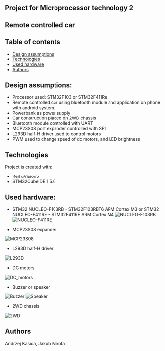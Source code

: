 ## Project for Microprocessor technology 2

## Remote controlled car

## Table of contents
* [Design assumptions](#design-assumptions)
* [Technologies](#technologies)
* [Used hardware](#used-hardware)
* [Authors](#authors)

## Design assumptions:
- Processor used: STM32F103 or STM32F411Re
- Remote controlled car using bluetooth module and application on phone with android system.
- Powerbank as power supply
- Car construction placed on 2WD chassis
- Bluetooth module controlled with UART
- MCP23S08 port expander controlled with SPI 
- L293D half-H driver used to control motors
- PWM used to change speed of dc motors, and LED brightness

## Technologies
Project is created with:
* Keil uVision5
* STM32CubeIDE 1.5.0

## Used hardware:
- STM32 NUCLEO-F103RB - STM32F103RBT6 ARM Cortex M3 or STM32 NUCLEO-F411RE - STM32F411RE ARM Cortex M4
![NUCLEO-F103RB](https://github.com/JakMir98/Remote-controlled-car-stm32/blob/main/Images/nucleo_f103.jpeg)
![NUCLEO-F411RE](https://github.com/JakMir98/Remote-controlled-car-stm32/blob/main/Images/nucleo.jpeg)

- MCP23S08 expander 

![MCP23S08](https://github.com/JakMir98/Remote-controlled-car-stm32/blob/main/Images/mcp23s06_expander.jpeg)

- L293D half-H driver

![L293D](https://github.com/JakMir98/Remote-controlled-car-stm32/blob/main/Images/L293D_h_bridge.jpeg)

- DC motors

![DC_motors](https://github.com/JakMir98/Remote-controlled-car-stm32/blob/main/Images/dc_motor.jpg)

- Buzzer or speaker

![Buzzer](https://github.com/JakMir98/Remote-controlled-car-stm32/blob/main/Images/buzzer.jpeg)
![Speaker](https://github.com/JakMir98/Remote-controlled-car-stm32/blob/main/Images/speaker.jpg)

- 2WD chassis

![2WD](https://github.com/JakMir98/Remote-controlled-car-stm32/blob/main/Images/2WD.png)

## Authors
Andrzej Kasica, Jakub Mirota 
